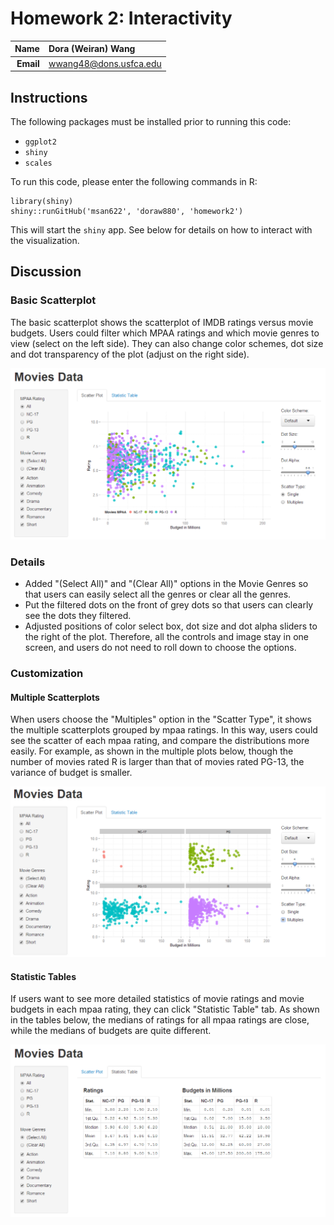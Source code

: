 Homework 2: Interactivity
==============================

| **Name**  | Dora (Weiran) Wang  |
|----------:|:-------------|
| **Email** | wwang48@dons.usfca.edu |

## Instructions ##

The following packages must be installed prior to running this code:

- `ggplot2`
- `shiny`
- `scales`

To run this code, please enter the following commands in R:

```
library(shiny)
shiny::runGitHub('msan622', 'doraw880', 'homework2')
```

This will start the `shiny` app. See below for details on how to interact with the visualization.

## Discussion ##

### Basic Scatterplot ###

The basic scatterplot shows the scatterplot of IMDB ratings versus movie budgets. Users could filter which MPAA ratings and which movie genres to view (select on the left side). They can also change color schemes, dot size and dot transparency of the plot (adjust on the right side).

![IMAGE](scatterplot1.png)

### Details ###

- Added "(Select All)" and "(Clear All)" options in the Movie Genres so that users can easily select all the genres or clear all the genres.
- Put the filtered dots on the front of grey dots so that users can clearly see the dots they filtered.
- Adjusted positions of color select box, dot size and dot alpha sliders to the right of the plot. Therefore, all the controls and image stay in one screen, and users do not need to roll down to choose the options.

### Customization ###

#### Multiple Scatterplots ####

When users choose the "Multiples" option in the "Scatter Type", it shows the multiple scatterplots grouped by mpaa ratings. In this way, users could see the scatter of each mpaa rating, and compare the distributions more easily. For example, as shown in the multiple plots below, though the number of movies rated R is larger than that of movies rated PG-13, the variance of budget is smaller.

![IMAGE](scatterplot2.png)

#### Statistic Tables ####

If users want to see more detailed statistics of movie ratings and movie budgets in each mpaa rating, they can click "Statistic Table" tab. As shown in the tables below, the medians of ratings for all mpaa ratings are close, while the medians of budgets are quite different.

![IMAGE](statstable.png)
